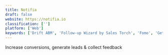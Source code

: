 ```yaml
---
title: Notifia
draft: false 
website: https://notifia.io
classification: ['']
platform: ['Web']
keywords: ['Drift ABM', 'Follow-up Wizard by Sales Torch', 'Fomo', 'GetSiteControl', 'Influence', 'LeadCandy', 'LeadFuze', 'Leadfeeder', 'NotificationX', 'PopKit', 'Proof', 'ProofCred', 'ProofGain', 'Sidepop', 'SocialProve', 'Sparta', 'Sprofy', 'Survey Monkey', 'UTrons Sales Bots', 'UpLead', 'ZenProspect']
---
```

Increase conversions, generate leads & collect feedback